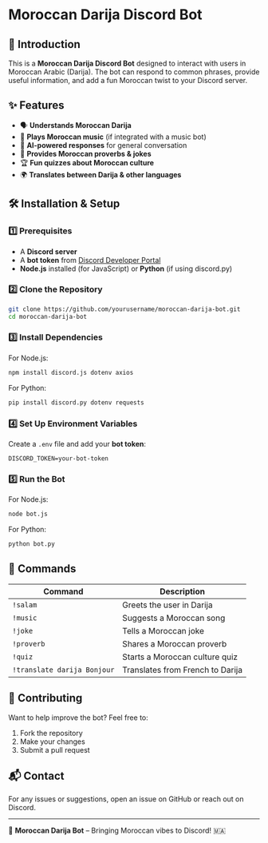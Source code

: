 # Moroccan Darija Discord Bot

## 🤖 Introduction
This is a **Moroccan Darija Discord Bot** designed to interact with users in Moroccan Arabic (Darija). The bot can respond to common phrases, provide useful information, and add a fun Moroccan twist to your Discord server.

## ✨ Features
- 🗣️ **Understands Moroccan Darija**
- 🎵 **Plays Moroccan music** (if integrated with a music bot)
- 🧠 **AI-powered responses** for general conversation
- 📜 **Provides Moroccan proverbs & jokes**
- 🏆 **Fun quizzes about Moroccan culture**
- 🌍 **Translates between Darija & other languages**

## 🛠️ Installation & Setup
### 1️⃣ Prerequisites
- A **Discord server**
- A **bot token** from [Discord Developer Portal](https://discord.com/developers/applications)
- **Node.js** installed (for JavaScript) or **Python** (if using discord.py)

### 2️⃣ Clone the Repository
```sh
git clone https://github.com/yourusername/moroccan-darija-bot.git
cd moroccan-darija-bot
```

### 3️⃣ Install Dependencies
For Node.js:
```sh
npm install discord.js dotenv axios
```
For Python:
```sh
pip install discord.py dotenv requests
```

### 4️⃣ Set Up Environment Variables
Create a `.env` file and add your **bot token**:
```
DISCORD_TOKEN=your-bot-token
```

### 5️⃣ Run the Bot
For Node.js:
```sh
node bot.js
```
For Python:
```sh
python bot.py
```

## 📜 Commands
| Command | Description |
|---------|-------------|
| `!salam` | Greets the user in Darija |
| `!music` | Suggests a Moroccan song |
| `!joke` | Tells a Moroccan joke |
| `!proverb` | Shares a Moroccan proverb |
| `!quiz` | Starts a Moroccan culture quiz |
| `!translate darija Bonjour` | Translates from French to Darija |

## 🔧 Contributing
Want to help improve the bot? Feel free to:
1. Fork the repository
2. Make your changes
3. Submit a pull request

## 📬 Contact
For any issues or suggestions, open an issue on GitHub or reach out on Discord.

---
🦁 **Moroccan Darija Bot** – Bringing Moroccan vibes to Discord! 🇲🇦
